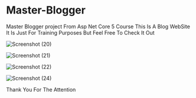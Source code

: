 # Master-Blogger
Master Blogger project From Asp Net Core 5 Course
This Is A Blog WebSite
It Is Just For Training Purposes But Feel Free To Check It Out

![Screenshot (20)](https://user-images.githubusercontent.com/75223567/117725386-4efbd780-b1fa-11eb-85e6-49217066212c.png)

![Screenshot (21)](https://user-images.githubusercontent.com/75223567/117725412-5de28a00-b1fa-11eb-9bf8-05192ffc695b.png)

![Screenshot (22)](https://user-images.githubusercontent.com/75223567/117725425-62a73e00-b1fa-11eb-8949-76b25b4a3d9e.png)

![Screenshot (24)](https://user-images.githubusercontent.com/75223567/117869015-86788b80-b2af-11eb-87f5-b620597d2a3f.png)

Thank You For The Attention
